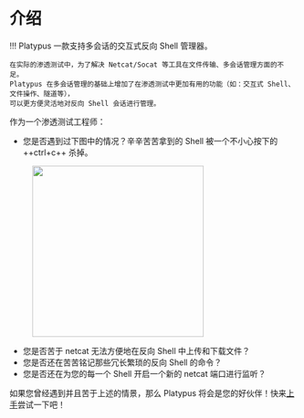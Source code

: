 # 介绍

!!! Platypus
    一款支持多会话的交互式反向 Shell 管理器。

    在实际的渗透测试中，为了解决 Netcat/Socat 等工具在文件传输、多会话管理方面的不足。
    Platypus 在多会话管理的基础上增加了在渗透测试中更加有用的功能（如：交互式 Shell、文件操作、隧道等），
    可以更方便灵活地对反向 Shell 会话进行管理。

作为一个渗透测试工程师：

* 您是否遇到过下图中的情况？辛辛苦苦拿到的 Shell 被一个不小心按下的 ++ctrl+c++ 杀掉。

<figure>
  <img src="./images/netcat.png" width="300" />
</figure>

* 您是否苦于 netcat 无法方便地在反向 Shell 中上传和下载文件？
* 您是否还在苦苦铭记那些冗长繁琐的反向 Shell 的命令？
* 您是否还在为您的每一个 Shell 开启一个新的 netcat 端口进行监听？

如果您曾经遇到并且苦于上述的情景，那么 Platypus 将会是您的好伙伴！快来[上手](./start.md)尝试一下吧！

